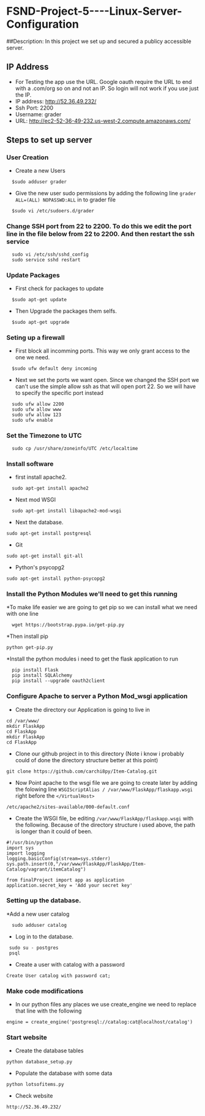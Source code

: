 # FSND-Project-5----Linux-Server-Configuration

##Description:
In this project we set up and secured a publicy accessible server.

## IP Address
* For Testing the app use the URL. Google oauth require the URL to end with a .com/org so on and not an IP. So login will not work if you use just the IP.
* IP address: http://52.36.49.232/
* Ssh Port: 2200
* Username: grader
* URL: http://ec2-52-36-49-232.us-west-2.compute.amazonaws.com/

## Steps to set up server

### User Creation 
* Create a new Users
```
  $sudo adduser grader
```
* Give the new user sudo permissions by adding the following line `grader ALL=(ALL) NOPASSWD:ALL` in to grader file
```
  $sudo vi /etc/sudoers.d/grader
```

### Change SSH port from 22 to 2200. To do this we edit the port line in the file below from 22 to 2200. And then restart the ssh service
```
  sudo vi /etc/ssh/sshd_config 
  sudo service sshd restart
```

### Update Packages
* First check for packages to update
```
  $sudo apt-get update
```
* Then Upgrade the packages them selfs. 
```
  $sudo apt-get upgrade
```

### Seting up a firewall
* First block all incomming ports. This way we only grant access to the one we need.
```
  $sudo ufw default deny incoming
```
* Next we set the ports we want open. Since we changed the SSH port we can't use the simple allow ssh as that will open port 22. So we will have to specify the specific port instead
```
  sudo ufw allow 2200
  sudo ufw allow www
  sudo ufw allow 123
  sudo ufw enable
```
### Set the Timezone to UTC
```
  sudo cp /usr/share/zoneinfo/UTC /etc/localtime
```

### Install software
* first install apache2. 
```
  sudo apt-get install apache2
```
* Next mod WSGI
```
  sudo apt-get install libapache2-mod-wsgi
```
* Next the database. 
```
sudo apt-get install postgresql
```
* Git 
```
sudo apt-get install git-all
```
* Python's psycopg2
```
sudo apt-get install python-psycopg2
```

### Install the Python Modules we'll need to get this running
*To make life easier we are going to get pip so we can install what we need with one line
```
  wget https://bootstrap.pypa.io/get-pip.py
```
*Then install pip
```
python get-pip.py
```
*Install the python modules i need to get the flask application to run
```
  pip install Flask
  pip install SQLAlchemy
  pip install --upgrade oauth2client
```

### Configure Apache to server a Python Mod_wsgi application
* Create the directory our Application is going to live in
```
cd /var/www/
mkdir FlaskApp
cd FlaskApp
mkdir FlaskApp
cd FlaskApp
```
* Clone our github project in to this directory (Note i know i probably could of done the directory structure better at this point)
```
git clone https://github.com/carchi8py/Item-Catalog.git
```
* Now Point apache to the wsgi file we are going to create later by adding the folowing line `WSGIScriptAlias / /var/www/FlaskApp/flaskapp.wsgi` right before the `</VirtualHost>`
```
/etc/apache2/sites-available/000-default.conf
```
* Create the WSGI file, be editing `/var/www/FlaskApp/flaskapp.wsgi` with the following. Because of the directory structure i used above, the path is longer than it could of been.
```
#!/usr/bin/python
import sys
import logging
logging.basicConfig(stream=sys.stderr)
sys.path.insert(0,"/var/www/FlaskApp/FlaskApp/Item-Catalog/vagrant/itemCatalog")

from finalProject import app as application
application.secret_key = 'Add your secret key'
```
### Setting up the database. 
*Add a new user catalog
```
  sudo adduser catalog
```
* Log in to the database. 
```
 sudo su - postgres
 psql
```
* Create a user with catalog with a password
```
Create User catalog with password cat;
```

### Make code modifications
* In our python files any places we use create_engine we need to replace that line with the following
```
engine = create_engine('postgresql://catalog:cat@localhost/catalog')
```

### Start website
* Create the database tables 
```
python database_setup.py 
```
* Populate the database with some data
```
python lotsofitems.py 
```
* Check website
```
http://52.36.49.232/
```
